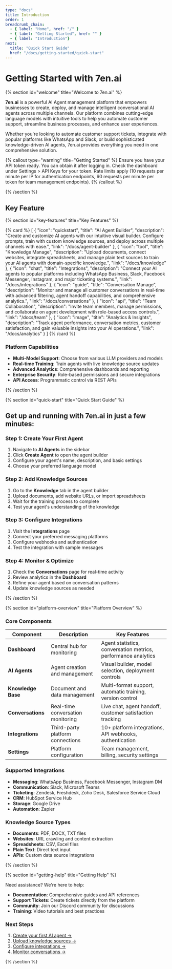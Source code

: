 ```yaml
---
type: "docs"
title: Introduction
order: 1
breadcrumb_chain:
  - { label: "Home", href: "/" }
  - { label: "Getting Started", href: "" }
  - { label: "Introduction"}
next: 
  title: "Quick Start Guide"
  href: "/docs/getting-started/quick-start"
---
```


# Getting Started with 7en.ai

{% section id="welcome" title="Welcome to 7en.ai" %}

**7en.ai** is a powerful AI Agent management platform that empowers businesses to create, deploy, and manage intelligent conversational AI agents across multiple channels. Our platform combines cutting-edge language models with intuitive tools to help you automate customer support, streamline business processes, and enhance user experiences.

Whether you're looking to automate customer support tickets, integrate with popular platforms like WhatsApp and Slack, or build sophisticated knowledge-driven AI agents, 7en.ai provides everything you need in one comprehensive solution.

{% callout type="warning" title="Getting Started" %}
Ensure you have your API token ready. You can obtain it after logging in. Check the dashboard under Settings > API Keys for your token. Rate limits apply (10 requests per minute per IP for authentication endpoints, 60 requests per minute per token for team management endpoints).
{% /callout %}


{% /section %}

## Key Feature 

{% section id="key-features" title="Key Features" %}

{% card %}
[
  {
    "icon": "quickstart",
    "title": "AI Agent Builder",
    "description": "Create and customize AI agents with our intuitive visual builder. Configure prompts, train with custom knowledge sources, and deploy across multiple channels with ease.",
    "link": "/docs/agent-builder"
  },
  {
    "icon": "tool",
    "title": "Knowledge Manage",
    "description": "Upload documents, connect websites, integrate spreadsheets, and manage plain text sources to train your AI agents with domain-specific knowledge.",
    "link": "/docs/knowledge"
  },
  {
    "icon": "chat",
    "title": "Integrations",
    "description": "Connect your AI agents to popular platforms including WhatsApp Business, Slack, Facebook Messenger, Instagram, and major ticketing systems.",
    "link": "/docs/integrations"
  },
  {
    "icon": "guide",
    "title": "Conversation Manage",
    "description": "Monitor and manage all customer conversations in real-time with advanced filtering, agent handoff capabilities, and comprehensive analytics.",
    "link": "/docs/conversations"
  },
  {
    "icon": "api",
    "title": "Team Collaboration",
    "description": "Invite team members, manage permissions, and collaborate on agent development with role-based access controls.",
    "link": "/docs/team"
  },
  {
    "icon": "image",
    "title": "Analytics & Insights",
    "description": "Track agent performance, conversation metrics, customer satisfaction, and gain valuable insights into your AI operations.",
    "link": "/docs/analytics"
  }
]
{% /card %}

### Platform Capabilities

- **Multi-Model Support**: Choose from various LLM providers and models
- **Real-time Training**: Train agents with live knowledge source updates
- **Advanced Analytics**: Comprehensive dashboards and reporting
- **Enterprise Security**: Role-based permissions and secure integrations
- **API Access**: Programmatic control via REST APIs

{% /section %}

{% section id="quick-start" title="Quick Start Guide" %}

Get up and running with 7en.ai in just a few minutes:
---

### Step 1: Create Your First Agent
1. Navigate to **AI Agents** in the sidebar
2. Click **Create Agent** to open the agent builder
3. Configure your agent's name, description, and basic settings
4. Choose your preferred language model

### Step 2: Add Knowledge Sources
1. Go to the **Knowledge** tab in the agent builder
2. Upload documents, add website URLs, or import spreadsheets
3. Wait for the training process to complete
4. Test your agent's understanding of the knowledge

### Step 3: Configure Integrations
1. Visit the **Integrations** page
2. Connect your preferred messaging platforms
3. Configure webhooks and authentication
4. Test the integration with sample messages

### Step 4: Monitor & Optimize
1. Check the **Conversations** page for real-time activity
2. Review analytics in the **Dashboard**
3. Refine your agent based on conversation patterns
4. Update knowledge sources as needed


{% /section %}

{% section id="platform-overview" title="Platform Overview" %}

### Core Components

| Component | Description | Key Features |
|-----------|-------------|--------------|
| **Dashboard** | Central hub for monitoring | Agent statistics, conversation metrics, performance analytics |
| **AI Agents** | Agent creation and management | Visual builder, model selection, deployment controls |
| **Knowledge Base** | Document and data management | Multi-format support, automatic training, version control |
| **Conversations** | Real-time conversation monitoring | Live chat, agent handoff, customer satisfaction tracking |
| **Integrations** | Third-party platform connections | 10+ platform integrations, API webhooks, authentication |
| **Settings** | Platform configuration | Team management, billing, security settings |

### Supported Integrations

- **Messaging**: WhatsApp Business, Facebook Messenger, Instagram DM
- **Communication**: Slack, Microsoft Teams
- **Ticketing**: Zendesk, Freshdesk, Zoho Desk, Salesforce Service Cloud
- **CRM**: HubSpot Service Hub
- **Storage**: Google Drive
- **Automation**: Zapier

### Knowledge Source Types

- **Documents**: PDF, DOCX, TXT files
- **Websites**: URL crawling and content extraction
- **Spreadsheets**: CSV, Excel files
- **Plain Text**: Direct text input
- **APIs**: Custom data source integrations

{% /section %}

{% section id="getting-help" title="Getting Help" %}

Need assistance? We're here to help:

- **Documentation**: Comprehensive guides and API references
- **Support Tickets**: Create tickets directly from the platform
- **Community**: Join our Discord community for discussions
- **Training**: Video tutorials and best practices

### Next Steps

1. [Create your first AI agent →](/agents/builder)
2. [Upload knowledge sources →](/knowledge/upload)
3. [Configure integrations →](/integrations)
4. [Monitor conversations →](/conversations)

{% /section %}
